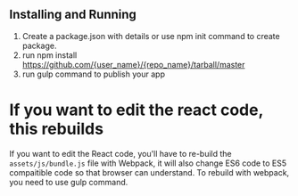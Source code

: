 ## Installing and Running

1. Create a package.json with details or use npm init command to create package.
2. run npm install https://github.com/{user_name}/{repo_name}/tarball/master
3. run gulp command to publish your app

# If you want to edit the react code, this rebuilds

If you want to edit the React code, you'll have to re-build the `assets/js/bundle.js` file with Webpack, it will also change ES6 code to ES5 compaitible code so that browser can understand. To rebuild with webpack, you need to use gulp command.
